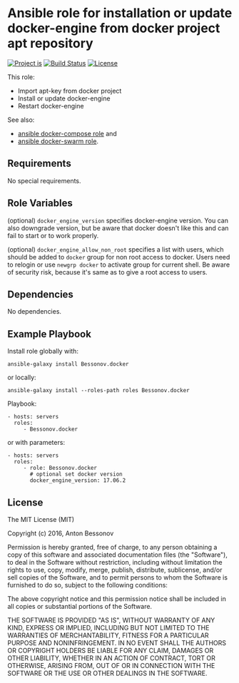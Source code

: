 Ansible role for installation or update docker-engine from docker project apt repository
========================================================================================

[![Project is](https://img.shields.io/badge/Project%20is-fantastic-ff69b4.svg)](https://github.com/Bessonov/ansible-role-docker)
[![Build Status](https://travis-ci.org/Bessonov/ansible-role-docker.svg?branch=master)](https://travis-ci.org/Bessonov/ansible-role-docker)
[![License](http://img.shields.io/:license-MIT-blue.svg)](https://raw.githubusercontent.com/Bessonov/ansible-role-docker/master/LICENSE.txt)


This role:
- Import apt-key from docker project
- Install or update docker-engine
- Restart docker-engine

See also:
- [ansible docker-compose role](https://galaxy.ansible.com/Bessonov/docker-compose/) and
- [ansible docker-swarm role](https://galaxy.ansible.com/Bessonov/docker-swarm/).

Requirements
------------

No special requirements.

Role Variables
--------------

(optional) `docker_engine_version` specifies docker-engine version. You can also downgrade version, but be aware that docker doesn't like this and can fail to start or to work properly.

(optional) `docker_engine_allow_non_root` specifies a list with users, which should be added to `docker` group for non root access to docker. Users need to relogin or use `newgrp docker` to activate group for current shell. Be aware of security risk, because it's same as to give a root access to users.

Dependencies
------------

No dependencies.

Example Playbook
----------------

Install role globally with:

    ansible-galaxy install Bessonov.docker

or locally:

    ansible-galaxy install --roles-path roles Bessonov.docker

Playbook:

    - hosts: servers
      roles:
         - Bessonov.docker

or with parameters:

    - hosts: servers
      roles:
         - role: Bessonov.docker
           # optional set docker version
           docker_engine_version: 17.06.2

License
-------

The MIT License (MIT)

Copyright (c) 2016, Anton Bessonov

Permission is hereby granted, free of charge, to any person obtaining a copy
of this software and associated documentation files (the "Software"), to deal
in the Software without restriction, including without limitation the rights
to use, copy, modify, merge, publish, distribute, sublicense, and/or sell
copies of the Software, and to permit persons to whom the Software is
furnished to do so, subject to the following conditions:

The above copyright notice and this permission notice shall be included in
all copies or substantial portions of the Software.

THE SOFTWARE IS PROVIDED "AS IS", WITHOUT WARRANTY OF ANY KIND, EXPRESS OR
IMPLIED, INCLUDING BUT NOT LIMITED TO THE WARRANTIES OF MERCHANTABILITY,
FITNESS FOR A PARTICULAR PURPOSE AND NONINFRINGEMENT. IN NO EVENT SHALL THE
AUTHORS OR COPYRIGHT HOLDERS BE LIABLE FOR ANY CLAIM, DAMAGES OR OTHER
LIABILITY, WHETHER IN AN ACTION OF CONTRACT, TORT OR OTHERWISE, ARISING FROM,
OUT OF OR IN CONNECTION WITH THE SOFTWARE OR THE USE OR OTHER DEALINGS IN
THE SOFTWARE.
